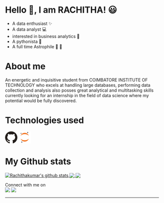 # Hello :wave:, I am RACHITHA! 😃 
- A data enthusiast :sparkles:
- A data analyst :computer:
- interested in business analytics :new_moon_with_face:
- A pythonista 🐍
- A full time Astrophile :rocket: :milky_way:

# About me
An energetic and inquisitive student from COIMBATORE INSTITUTE OF TECHNOLOGY who excels at handling large databases, performing data collection and analysis also posses great analytical and multitasking skills currently looking for an internship in the field of data science where my potential would be fully discovered. 

# Technologies used

<code><img height="40" width="40" src="https://raw.githubusercontent.com/github/explore/80688e429a7d4ef2fca1e82350fe8e3517d3494d/topics/github-api/github-api.png"></code>
<code><img height="40" width="40" src="https://raw.githubusercontent.com/github/explore/80688e429a7d4ef2fca1e82350fe8e3517d3494d/topics/jupyter-notebook/jupyter-notebook.png"></code>


# My Github stats
<a href="https://github.com/Rachithakumar">
   <img align="center" src="https://github-readme-stats.vercel.app/api?username=Rachithakumar&count_private=true&hide=stars&show_icons=true&theme=dark&line_height=27" alt="Rachithakumar's github stats" height="220px" />
  </a>

  


<a href="https://github.com/Rachithakumar/Flight_Fare_Prediction">
 <img align="center" src="https://github-readme-stats.vercel.app/api/pin/?username=Rachithakumar&repo=Flight_Fare_Prediction&theme=tokyonight" />
</a>


<a href="https://github.com/Rachithakumar/Employee_Retention">
 <img align="center" src="https://github-readme-stats.vercel.app/api/pin/?username=Rachithakumar&repo=Employee_Retention&theme=tokyonight" />
</a>


<p>Connect with me on
<br>	
<a target="_blank" href="https://www.linkedin.com/in/rachithakumar"><img src="https://img.shields.io/badge/-LinkedIn-0077B5?style=for-the-badge&logo=Linkedin&logoColor=white"></img></a>
<a target="_blank" href="https://mail.google.com/mail/u/0/?tab=rm&ogbl#inbox"><img src="https://img.shields.io/badge/-Gmail-D14836?style=for-the-badge&logo=Gmail&logoColor=white"></img></a>


<br>
</p>

------
